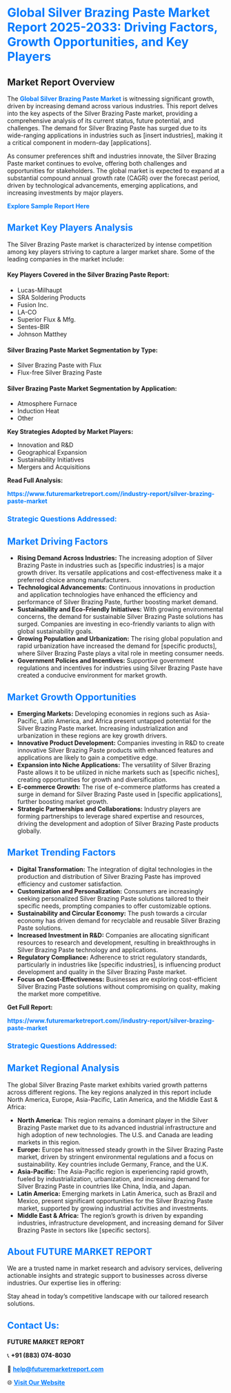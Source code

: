 <h1 style="color: #007BFF;">Global Silver Brazing Paste Market Report 2025-2033: Driving Factors, Growth Opportunities, and Key Players</h1>

<section id="overview">
<h2>Market Report Overview</h2>
<p>The <a href="https://www.futuremarketreport.com//industry-report/silver-brazing-paste-market" style="color: #007BFF; text-decoration: none;"><strong>Global Silver Brazing Paste Market</strong></a> is witnessing significant growth, driven by increasing demand across various industries. This report delves into the key aspects of the Silver Brazing Paste market, providing a comprehensive analysis of its current status, future potential, and challenges. The demand for Silver Brazing Paste has surged due to its wide-ranging applications in industries such as [insert industries], making it a critical component in modern-day [applications].</p>
<p>As consumer preferences shift and industries innovate, the Silver Brazing Paste market continues to evolve, offering both challenges and opportunities for stakeholders. The global market is expected to expand at a substantial compound annual growth rate (CAGR) over the forecast period, driven by technological advancements, emerging applications, and increasing investments by major players.</p>
</section>

<section id="overview">
<p><a href="https://www.futuremarketreport.com//request-sample/reportId=90576" style="color: #007BFF; text-decoration: none;"><strong>Explore Sample Report Here</strong></a></p>
</section>

<section id="key-players">
<h2 style="color: #007BFF;">Market Key Players Analysis</h2>
<p>The Silver Brazing Paste market is characterized by intense competition among key players striving to capture a larger market share. Some of the leading companies in the market include:</p>
<h4>Key Players Covered in the Silver Brazing Paste Report:</h4>
<ul><li>Lucas-Milhaupt</li><li>SRA Soldering Products</li><li>Fusion Inc.</li><li>LA-CO</li><li>Superior Flux &amp; Mfg.</li><li>Sentes-BIR</li><li>Johnson Matthey</li></ul>
<h4>Silver Brazing Paste Market Segmentation by Type:</h4>
<ul><li>Silver Brazing Paste with Flux</li><li>Flux-free Silver Brazing Paste</li></ul>

<h4>Silver Brazing Paste Market Segmentation by Application:</h4>
<ul><li>Atmosphere Furnace</li><li>Induction Heat</li><li>Other</li></ul>
<p><strong>Key Strategies Adopted by Market Players:</strong></p>
<ul>
<li>Innovation and R&D</li>
<li>Geographical Expansion</li>
<li>Sustainability Initiatives</li>
<li>Mergers and Acquisitions</li>
</ul>
</section>

<section>
<p><strong>Read Full Analysis: </strong></p><a href="https://www.futuremarketreport.com//industry-report/silver-brazing-paste-market" style="color: #007BFF; text-decoration: none;"><strong>https://www.futuremarketreport.com//industry-report/silver-brazing-paste-market</strong></a>
<h3 style="color: #007BFF;">Strategic Questions Addressed:</h3>
</section>

<section id="driving-factors">
<h2 style="color: #007BFF;">Market Driving Factors</h2>
<ul>
<li><strong>Rising Demand Across Industries:</strong> The increasing adoption of Silver Brazing Paste in industries such as [specific industries] is a major growth driver. Its versatile applications and cost-effectiveness make it a preferred choice among manufacturers.</li>
<li><strong>Technological Advancements:</strong> Continuous innovations in production and application technologies have enhanced the efficiency and performance of Silver Brazing Paste, further boosting market demand.</li>
<li><strong>Sustainability and Eco-Friendly Initiatives:</strong> With growing environmental concerns, the demand for sustainable Silver Brazing Paste solutions has surged. Companies are investing in eco-friendly variants to align with global sustainability goals.</li>
<li><strong>Growing Population and Urbanization:</strong> The rising global population and rapid urbanization have increased the demand for [specific products], where Silver Brazing Paste plays a vital role in meeting consumer needs.</li>
<li><strong>Government Policies and Incentives:</strong> Supportive government regulations and incentives for industries using Silver Brazing Paste have created a conducive environment for market growth.</li>
</ul>
</section>

<section id="growth-opportunities">
<h2 style="color: #007BFF;">Market Growth Opportunities</h2>
<ul>
<li><strong>Emerging Markets:</strong> Developing economies in regions such as Asia-Pacific, Latin America, and Africa present untapped potential for the Silver Brazing Paste market. Increasing industrialization and urbanization in these regions are key growth drivers.</li>
<li><strong>Innovative Product Development:</strong> Companies investing in R&D to create innovative Silver Brazing Paste products with enhanced features and applications are likely to gain a competitive edge.</li>
<li><strong>Expansion into Niche Applications:</strong> The versatility of Silver Brazing Paste allows it to be utilized in niche markets such as [specific niches], creating opportunities for growth and diversification.</li>
<li><strong>E-commerce Growth:</strong> The rise of e-commerce platforms has created a surge in demand for Silver Brazing Paste used in [specific applications], further boosting market growth.</li>
<li><strong>Strategic Partnerships and Collaborations:</strong> Industry players are forming partnerships to leverage shared expertise and resources, driving the development and adoption of Silver Brazing Paste products globally.</li>
</ul>
</section>

<section id="trending-factors">
<h2 style="color: #007BFF;">Market Trending Factors</h2>
<ul>
<li><strong>Digital Transformation:</strong> The integration of digital technologies in the production and distribution of Silver Brazing Paste has improved efficiency and customer satisfaction.</li>
<li><strong>Customization and Personalization:</strong> Consumers are increasingly seeking personalized Silver Brazing Paste solutions tailored to their specific needs, prompting companies to offer customizable options.</li>
<li><strong>Sustainability and Circular Economy:</strong> The push towards a circular economy has driven demand for recyclable and reusable Silver Brazing Paste solutions.</li>
<li><strong>Increased Investment in R&D:</strong> Companies are allocating significant resources to research and development, resulting in breakthroughs in Silver Brazing Paste technology and applications.</li>
<li><strong>Regulatory Compliance:</strong> Adherence to strict regulatory standards, particularly in industries like [specific industries], is influencing product development and quality in the Silver Brazing Paste market.</li>
<li><strong>Focus on Cost-Effectiveness:</strong> Businesses are exploring cost-efficient Silver Brazing Paste solutions without compromising on quality, making the market more competitive.</li>
</ul>
</section>

<section>
<p><strong>Get Full Report: </strong></p><a href="https://www.futuremarketreport.com//industry-report/silver-brazing-paste-market" style="color: #007BFF; text-decoration: none;"><strong>https://www.futuremarketreport.com//industry-report/silver-brazing-paste-market</strong></a>
<h3 style="color: #007BFF;">Strategic Questions Addressed:</h3>
</section>


<section id="regional-analysis">
<h2 style="color: #007BFF;">Market Regional Analysis</h2>
<p>The global Silver Brazing Paste market exhibits varied growth patterns across different regions. The key regions analyzed in this report include North America, Europe, Asia-Pacific, Latin America, and the Middle East & Africa:</p>
<ul>
<li><strong>North America:</strong> This region remains a dominant player in the Silver Brazing Paste market due to its advanced industrial infrastructure and high adoption of new technologies. The U.S. and Canada are leading markets in this region.</li>
<li><strong>Europe:</strong> Europe has witnessed steady growth in the Silver Brazing Paste market, driven by stringent environmental regulations and a focus on sustainability. Key countries include Germany, France, and the U.K.</li>
<li><strong>Asia-Pacific:</strong> The Asia-Pacific region is experiencing rapid growth, fueled by industrialization, urbanization, and increasing demand for Silver Brazing Paste in countries like China, India, and Japan.</li>
<li><strong>Latin America:</strong> Emerging markets in Latin America, such as Brazil and Mexico, present significant opportunities for the Silver Brazing Paste market, supported by growing industrial activities and investments.</li>
<li><strong>Middle East & Africa:</strong> The region’s growth is driven by expanding industries, infrastructure development, and increasing demand for Silver Brazing Paste in sectors like [specific sectors].</li>
</ul>
</section>

<footer>
<h2 style="color: #007BFF;">About FUTURE MARKET REPORT</h2>
<p>We are a trusted name in market research and advisory services, delivering actionable insights and strategic support to businesses across diverse industries. Our expertise lies in offering:</p>

<p>Stay ahead in today’s competitive landscape with our tailored research solutions.</p>

<h2 style="color: #007BFF;">Contact Us:</h2>
<p><strong>FUTURE MARKET REPORT</strong></p>
<p>📞 <strong>+91 (883) 074-8030</strong></p>
<p>📧 <strong><a href="mailto:help@futuremarketreport.com" style="color: #007BFF;">help@futuremarketreport.com</a></strong></p>
<p>🌐 <strong><a href="https://www.futuremarketreport.com/" style="color: #007BFF;">Visit Our Website</a></strong></p>
</footer>